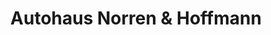 ---
title: "Autohaus Norren & Hoffmann"
url: /weissenthurm/autohaus-norren-und-hoffmann/
shop: Autohaus
---